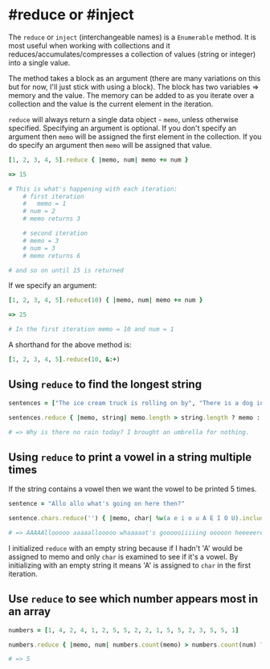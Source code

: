 # #reduce or #inject

The `reduce` or `inject` (interchangeable names) is a `Enumerable` method. It is most useful when working with collections and it reduces/accumulates/compresses a collection of values (string or integer) into a single value. 

The method takes a block as an argument (there are many variations on this but for now, I'll just stick with using a block). The block has two variables ⇒ memory and the value. The memory can be added to as you iterate over a collection and the value is the current element in the iteration. 

`reduce` will always return a single data object - `memo`, unless otherwise specified. Specifying an argument is optional. If you don't specify an argument then `memo` will be assigned the first element in the collection. If you do specify an argument then `memo` will be assigned that value. 

```ruby
[1, 2, 3, 4, 5].reduce { |memo, num| memo += num }

=> 15

# This is what's happening with each iteration:
	# first iteration
	#	memo = 1
	# num = 2
	# memo returns 3

	# second iteration
	# memo = 3
	# num = 3
	# memo returns 6

# and so on until 15 is returned 
```

If we specify an argument:

```ruby
[1, 2, 3, 4, 5].reduce(10) { |memo, num| memo += num }

=> 25

# In the first iteration memo = 10 and num = 1

```

A shorthand for  the above method is:

```ruby
[1, 2, 3, 4, 5].reduce(10, &:+)
```

## Using `reduce` to find the longest string

```ruby
sentences = ["The ice cream truck is rolling on by", "There is a dog in the park", "There are jumping lizards on the fountain", "Why is there no rain today? I brought an umbrella for nothing.", "There is a dog park nearby!"]

sentences.reduce { |memo, string| memo.length > string.length ? memo : string }

# => Why is there no rain today? I brought an umbrella for nothing.
```

## Using `reduce` to print a vowel in a string multiple times

If the string contains a vowel then we want the vowel to be printed 5 times.

```ruby
sentence = "Allo allo what's going on here then?"

sentence.chars.reduce('') { |memo, char| %w(a e i o u A E I O U).include?(char) ? memo + char * 5 : memo + char }

# => AAAAAllooooo aaaaallooooo whaaaaat's goooooiiiiing ooooon heeeeereeeee theeeeen?
```

I initialized `reduce` with an empty string because if I hadn't 'A' would be assigned to memo and only `char` is examined to see if it's a vowel. By initializing with an empty string it means 'A' is assigned to `char` in the first iteration. 

## Use `reduce` to see which number appears most in an array

```ruby
numbers = [1, 4, 2, 4, 1, 2, 5, 5, 2, 2, 1, 5, 5, 2, 3, 5, 5, 1]

numbers.reduce { |memo, num| numbers.count(memo) > numbers.count(num) ? memo : num }

# => 5
```